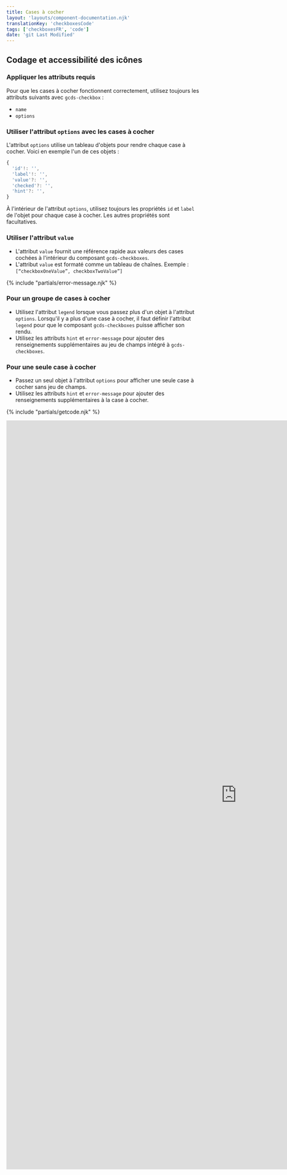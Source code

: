 ```yaml
---
title: Cases à cocher
layout: 'layouts/component-documentation.njk'
translationKey: 'checkboxesCode'
tags: ['checkboxesFR', 'code']
date: 'git Last Modified'
---
```


## Codage et accessibilité des icônes

### Appliquer les attributs requis

Pour que les cases à cocher fonctionnent correctement, utilisez toujours les attributs suivants avec `gcds-checkbox` :

- `name`  
- `options`

### Utiliser l'attribut `options` avec les cases à cocher

L'attribut `options` utilise un tableau d'objets pour rendre chaque case à cocher. Voici en exemple l'un de ces objets :

```javascript
{
  'id'!: '',
  'label'!: '',
  'value'?: '',
  'checked'?: '',
  'hint'?: '',
}
```

À l'intérieur de l'attribut `options`, utilisez toujours les propriétés `id` et `label` de l'objet pour chaque case à cocher. Les autres propriétés sont facultatives.

### Utiliser l'attribut `value`

- L'attribut `value` fournit une référence rapide aux valeurs des cases cochées à l'intérieur du composant `gcds-checkboxes`.  
- L'attribut `value` est formaté comme un tableau de chaînes. Exemple : `[“checkboxOneValue”, checkboxTwoValue”]`

{% include "partials/error-message.njk" %}

### Pour un groupe de cases à cocher

- Utilisez l'attribut `legend` lorsque vous passez plus d'un objet à l'attribut `options`. Lorsqu'il y a plus d'une case à cocher, il faut définir l'attribut `legend` pour que le composant `gcds-checkboxes` puisse afficher son rendu.  
- Utilisez les attributs `hint` et `error-message` pour ajouter des renseignements supplémentaires au jeu de champs intégré à `gcds-checkboxes`.

### Pour une seule case à cocher

- Passez un seul objet à l'attribut `options` pour afficher une seule case à cocher sans jeu de champs.  
- Utilisez les attributs `hint` et `error-message` pour ajouter des renseignements supplémentaires à la case à cocher.

{% include "partials/getcode.njk" %}

<iframe
  title="Survol des propriétés et des évènements relatifs à gcds-checkboxes."
  src="https://cds-snc.github.io/gcds-components/iframe.html?viewMode=docs&demo=true&singleStory=true&id=components-checkboxes--events-properties&lang=fr"
  width="1200"
  height="1950"
  style="display: block; margin: 0 auto;"
  frameBorder="0"
  allow="clipboard-write"
></iframe>
